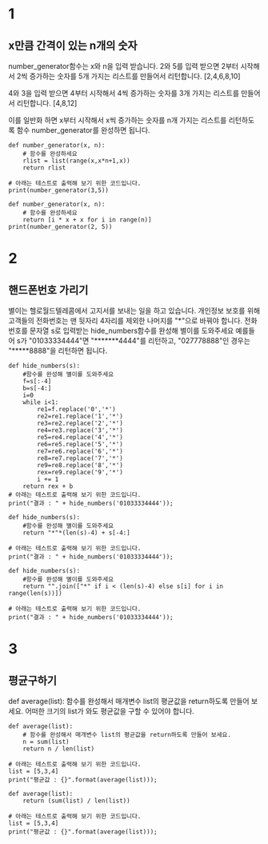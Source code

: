 # 1
## x만큼 간격이 있는 n개의 숫자

number_generator함수는 x와 n을 입력 받습니다.
2와 5를 입력 받으면 2부터 시작해서 2씩 증가하는 숫자를 5개 가지는 리스트를 만들어서 리턴합니다.
[2,4,6,8,10]

4와 3을 입력 받으면 4부터 시작해서 4씩 증가하는 숫자를 3개 가지는 리스트를 만들어서 리턴합니다.
[4,8,12]

이를 일반화 하면 x부터 시작해서 x씩 증가하는 숫자를 n개 가지는 리스트를 리턴하도록 함수 number_generator를 완성하면 됩니다.

```
def number_generator(x, n):
    # 함수를 완성하세요
    rlist = list(range(x,x*n+1,x))
    return rlist

# 아래는 테스트로 출력해 보기 위한 코드입니다.
print(number_generator(3,5))
```

```
def number_generator(x, n):
    # 함수를 완성하세요
    return [i * x + x for i in range(n)]
print(number_generator(2, 5))
```

# 2
## 핸드폰번호 가리기

별이는 헬로월드텔레콤에서 고지서를 보내는 일을 하고 있습니다. 개인정보 보호를 위해 고객들의 전화번호는 맨 뒷자리 4자리를 제외한 나머지를 "*\"으로 바꿔야 합니다.
전화번호를 문자열 s로 입력받는 hide_numbers함수를 완성해 별이를 도와주세요
예를들어 s가 "01033334444"면 \"\*******4444"를 리턴하고, "027778888"인 경우는 "*****8888"을 리턴하면 됩니다.


```
def hide_numbers(s):
    #함수를 완성해 별이를 도와주세요
	f=s[:-4]
	b=s[-4:]
	i=0
	while i<1:
		re1=f.replace('0','*')
		re2=re1.replace('1','*')
		re3=re2.replace('2','*')
		re4=re3.replace('3','*')
		re5=re4.replace('4','*')
		re6=re5.replace('5','*')
		re7=re6.replace('6','*')
		re8=re7.replace('7','*')
		re9=re8.replace('8','*')
		rex=re9.replace('9','*')
		i += 1
	return rex + b
# 아래는 테스트로 출력해 보기 위한 코드입니다.
print("결과 : " + hide_numbers('01033334444'));
```

```
def hide_numbers(s):
    #함수를 완성해 별이를 도와주세요
    return "*"*(len(s)-4) + s[-4:]

# 아래는 테스트로 출력해 보기 위한 코드입니다.
print("결과 : " + hide_numbers('01033334444'));

```

```
def hide_numbers(s):
    #함수를 완성해 별이를 도와주세요
    return "".join(["*" if i < (len(s)-4) else s[i] for i in range(len(s))])

# 아래는 테스트로 출력해 보기 위한 코드입니다.
print("결과 : " + hide_numbers('01033334444'));
```


# 3
## 평균구하기

def average(list):
함수를 완성해서 매개변수 list의 평균값을 return하도록 만들어 보세요.
어떠한 크기의 list가 와도 평균값을 구할 수 있어야 합니다.

```
def average(list):
    # 함수를 완성해서 매개변수 list의 평균값을 return하도록 만들어 보세요.
    n = sum(list)
    return n / len(list)

# 아래는 테스트로 출력해 보기 위한 코드입니다.
list = [5,3,4] 
print("평균값 : {}".format(average(list)));
```


```
def average(list):
    return (sum(list) / len(list))

# 아래는 테스트로 출력해 보기 위한 코드입니다.
list = [5,3,4] 
print("평균값 : {}".format(average(list)));
```